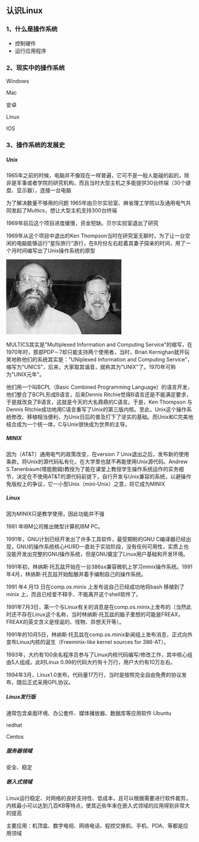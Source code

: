 ## 认识Linux
### 1、什么是操作系统
+ 控制硬件
+ 运行应用程序

### 2、现实中的操作系统
Windows

Mac

安卓

Linux

IOS

### 3、操作系统的发展史
##### Unix
1965年之前的时候，电脑并不像现在一样普遍，它可不是一般人能碰的起的，除非是军事或者学院的研究机构，而且当时大型主机之多能提供30台终端（30个键盘、显示器），连接一台电脑



为了解决数量不够用的问题
1965年由贝尔实验室、麻省理工学院以及通用电气共同发起了Multics，想让大型主机支持300台终端

1969年前后这个项目进度缓慢，资金短缺。贝尔实验室退出了研究

1969年从这个项目中退出的Ken Thompson当时在研究室无聊时，为了让一台空闲的电脑能够运行“星际旅行”游行，在8月份左右趁着其妻子探亲的时间，用了一个月时间编写出了Unix操作系统的原型

![alt文本](Images/Ken_n_dennis.jpg "Title")

MULTICS其实是"Multiplexed Information and Computing Service"的缩写，在1970年时，那部PDP－7却只能支持两个使用者，当时，Brian Kernighan就开玩笑地称他们的系统其实是："UNiplexed Information and Computing Service"，缩写为"UNICS"，后来，大家取其谐音，就称其为"UNIX"了。1970年可称为"UNIX元年"。

他们用一个叫BCPL（Basic Combined Programming Language）的语言开发，他们整合了BCPL形成B语言，后来Dennis Ritchie觉得B语言还是不能满足要求，于是就改良了B语言，这就是今天的大名鼎鼎的C语言。于是，Ken Thompson 与Dennis Ritchie成功地用C语言重写了Unix的第三版内核。至此，Unix这个操作系统修改、移植相当便利，为Unix日后的普及打下了坚实的基础。而Unix和C完美地结合成为一个统一体，C与Unix很快成为世界的主导。

##### MINIX
因为（AT&T）通用电气的政策改变，在version 7 Unix退出之后，发布新的使用条款，将Unix的源代码私有化，在大学里也就不再能使用Unix源代码。Andrew S.Tanenbaum(塔能鲍姆)教授为了能在课堂上教授学生操作系统运作的实务细节，决定在不使用AT&T的源代码前提下，自行开发与Unix兼容的系统，以避操作免版权上的争议，它一小型Unix（mini-Unix）之意，将它成为MINIX

##### Linux

因为MINIX只是教学使用，因此功能并不强

1981 年IBM公司推出微型计算机IBM PC。

1991年，GNU计划已经开发出了许多工具软件，最受期盼的GNU C编译器已经出现，GNU的操作系统核心HURD一直处于实验阶段，没有任何可用性，实质上也没能开发出完整的GNU操作系统，但是GNU奠定了Linux用户基础和开发环境。

1991年初，林纳斯·托瓦兹开始在一台386sx兼容微机上学习minix操作系统。1991年4月，林纳斯·托瓦兹开始酝酿并着手编制自己的操作系统。

1991 年4 月13 日在comp.os.minix 上发布说自己已经成功地将bash 移植到了minix 上，而且已经爱不释手、不能离开这个shell软件了。

1991年7月3日，第一个与Linux有关的消息是在comp.os.minix上发布的（当然此时还不存在Linux这个名称，当时林纳斯·托瓦兹的脑子里想的可能是FREAX，FREAX的英文含义是怪诞的、怪物、异想天开等）。

1991年的10月5日，林纳斯·托瓦兹在comp.os.minix新闻组上发布消息，正式向外宣布Linux内核的诞生（Freeminix-like kernel sources for 386-AT）。

1993年，大约有100余名程序员参与了Linux内核代码编写/修改工作，其中核心组由5人组成，此时Linux 0.99的代码大约有十万行，用户大约有10万左右。

1994年3月，Linux1.0发布，代码量17万行，当时是按照完全自由免费的协议发布，随后正式采用GPL协议。

##### Linux发行版
通常包含桌面环境、办公套件、媒体播放器、数据库等应用软件
Ubuntu

redhat

Centos

##### 服务器领域

安全、稳定

##### 嵌入式领域
Linux运行稳定、对网络的良好支持性、低成本，且可以根据需要进行软件裁剪，内核最小可以达到几百KB等特点，使其近些年来在嵌入式领域的应用得到非常大的提高

主要应用：机顶盒、数字电视、网络电话、程控交换机、手机、PDA、等都是应用领域

